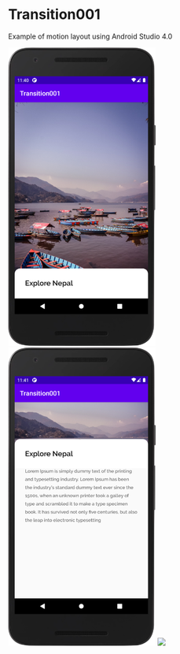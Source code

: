 # Transition001
Example of motion layout using Android Studio 4.0

<img src="app/example_images/image_000.png" width="300" >
<img src="app/example_images/image_001.png" width="300" >
<img src="app/example_images/image_0002.gif" width="300" >

